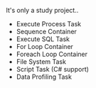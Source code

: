 It's only a study project..
- Execute Process Task
- Sequence Container
- Execute SQL Task
- For Loop Container
- Foreach Loop Container
- File System Task
- Script Task (C# support)
- Data Profiling Task
